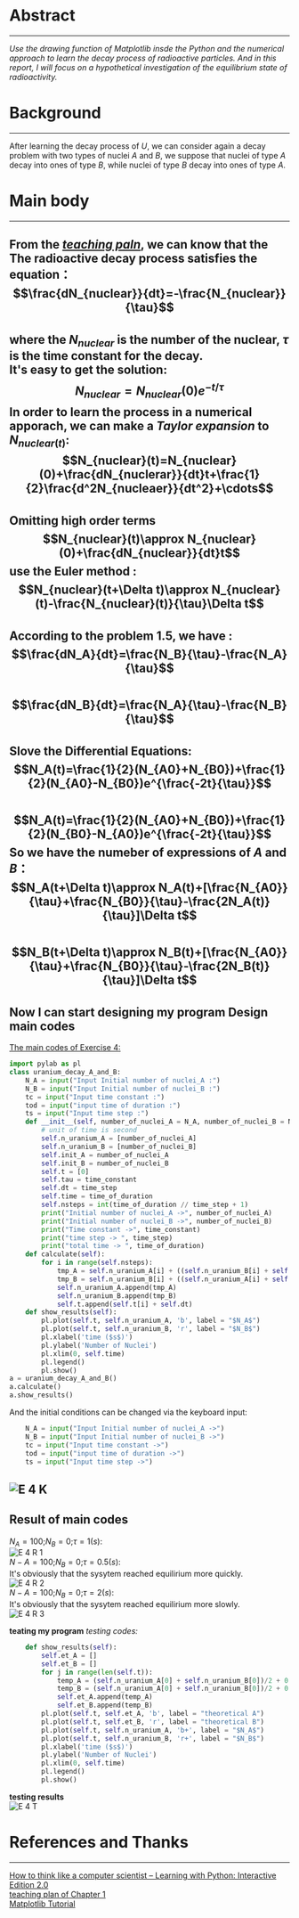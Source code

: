 # Abstract
-------
*Use the drawing function of Matplotlib insde the Python and the numerical approach to learn the decay process of radioactive particles. And in this report, I will focus on a hypothetical investigation of the equilibrium state of radioactivity.* 
# Background
--------
After learning the decay process of $U$, we can consider again a decay problem with two types of nuclei $A$ and $B$, we suppose that nuclei of type $A$ decay into ones of type $B$, while nuclei of type $B$ decay into ones of type $A$. 

# Main body
---------
From the [*teaching paln*](https://www.evernote.com/shard/s140/sh/d351f9a3-8076-4274-944b-7043e0ce8cf3/4f89e8630604ea23262f00b3ed11f8ad), we can know that the The radioactive decay process satisfies the equation： 
$$\frac{dN_{nuclear}}{dt}=-\frac{N_{nuclear}}{\tau}$$   
where the $N_{nuclear}$ is the **number of the nuclear**, $\tau$ is the **time constant** for the decay.  
It's easy to get the solution:  
$$N_{nuclear}=N_{nuclear}(0)e^{-t/\tau}$$
In order to learn the process in a numerical apporach, we can make a *Taylor expansion* to $N_{nuclear(t)}$: 
$$N_{nuclear}(t)=N_{nuclear}(0)+\frac{dN_{nuclerar}}{dt}t+\frac{1}{2}\frac{d^2N_{nucleaer}}{dt^2}+\cdots$$    
Omitting high order terms
$$N_{nuclear}(t)\approx N_{nuclear}(0)+\frac{dN_{nuclear}}{dt}t$$
use the **Euler method** :  
$$N_{nuclear}(t+\Delta t)\approx N_{nuclear}(t)-\frac{N_{nuclear}(t)}{\tau}\Delta t$$  
According to the problem $1.5$, we have :  
$$\frac{dN_A}{dt}=\frac{N_B}{\tau}-\frac{N_A}{\tau}$$  
$$\frac{dN_B}{dt}=\frac{N_A}{\tau}-\frac{N_B}{\tau}$$   
Slove the Differential Equations:  
$$N_A(t)=\frac{1}{2}(N_{A0}+N_{B0})+\frac{1}{2}(N_{A0}-N_{B0})e^{\frac{-2t}{\tau}}$$  
$$N_A(t)=\frac{1}{2}(N_{A0}+N_{B0})+\frac{1}{2}(N_{B0}-N_{A0})e^{\frac{-2t}{\tau}}$$ 
So we have the numeber of expressions of $A$ and $B$：  
$$N_A(t+\Delta t)\approx N_A(t)+[\frac{N_{A0}}{\tau}+\frac{N_{B0}}{\tau}-\frac{2N_A(t)}{\tau}]\Delta t$$    
$$N_B(t+\Delta t)\approx N_B(t)+[\frac{N_{A0}}{\tau}+\frac{N_{B0}}{\tau}-\frac{2N_B(t)}{\tau}]\Delta t$$    
Now I can start designing my program
 **Design main codes**
 ------
[The main codes of Exercise 4:](https://github.com/MQdtc/computationalphysics_N2014301510099/blob/master/Codes/Exercise%204%20main.py)  
```python
import pylab as pl
class uranium_decay_A_and_B:
    N_A = input("Input Initial number of nuclei_A :")
    N_B = input("Input Initial number of nuclei_B :")
    tc = input("Input time constant :")
    tod = input("input time of duration :")
    ts = input("Input time step :")
    def __init__(self, number_of_nuclei_A = N_A, number_of_nuclei_B = N_B, time_constant = tc, time_of_duration = tod, time_step = ts):
        # unit of time is second
        self.n_uranium_A = [number_of_nuclei_A]
        self.n_uranium_B = [number_of_nuclei_B]
        self.init_A = number_of_nuclei_A
        self.init_B = number_of_nuclei_B
        self.t = [0]
        self.tau = time_constant
        self.dt = time_step
        self.time = time_of_duration
        self.nsteps = int(time_of_duration // time_step + 1)
        print("Initial number of nuclei_A ->", number_of_nuclei_A)
        print("Initial number of nuclei_B ->", number_of_nuclei_B)
        print("Time constant ->", time_constant)
        print("time step -> ", time_step)
        print("total time -> ", time_of_duration)
    def calculate(self):
        for i in range(self.nsteps):
            tmp_A = self.n_uranium_A[i] + ((self.n_uranium_B[i] + self.n_uranium_A[i]) / self.tau - 2 * self.n_uranium_A[i] / self.tau )* self.dt
            tmp_B = self.n_uranium_B[i] + ((self.n_uranium_A[i] + self.n_uranium_B[i]) / self.tau - 2 * self.n_uranium_B[i] / self.tau )* self.dt
            self.n_uranium_A.append(tmp_A)
            self.n_uranium_B.append(tmp_B)
            self.t.append(self.t[i] + self.dt) 
    def show_results(self):
        pl.plot(self.t, self.n_uranium_A, 'b', label = "$N_A$")
        pl.plot(self.t, self.n_uranium_B, 'r', label = "$N_B$")
        pl.xlabel('time ($s$)')
        pl.ylabel('Number of Nuclei')
        pl.xlim(0, self.time)
        pl.legend()
        pl.show()
a = uranium_decay_A_and_B()
a.calculate()
a.show_results()
```
And the initial conditions can be changed via the keyboard input:  
```python
    N_A = input("Input Initial number of nuclei_A ->")
    N_B = input("Input Initial number of nuclei_B ->")
    tc = input("Input time constant ->")
    tod = input("input time of duration ->")
    ts = input("Input time step ->")
```
 ![E 4 K](https://github.com/MQdtc/computationalphysics_N2014301510099/blob/master/Pictures/Exercise%204%20keyboard.PNG)
----------
**Result of main codes**
------
$N_A=100$;$N_B=0$;$\tau=1(s)$:   
![E 4 R 1](https://github.com/MQdtc/computationalphysics_N2014301510099/blob/master/Pictures/Exercise%204%20results%201.PNG)  
$N-A=100$;$N_B=0$;$\tau=0.5(s)$:  
It's obviously that the sysytem reached equilirium more quickly.  
![E 4 R 2](https://github.com/MQdtc/computationalphysics_N2014301510099/blob/master/Pictures/Exercise%204%20results%202.PNG)  
$N-A=100$;$N_B=0$;$\tau=2(s)$:   
It's obviously that the sysytem reached equilirium more slowly.  
![E 4 R 3](https://github.com/MQdtc/computationalphysics_N2014301510099/blob/master/Pictures/Exercise%204%20results%203.PNG)




**teating my program**
*testing codes:* 
```python
    def show_results(self):
        self.et_A = []
        self.et_B = []
        for j in range(len(self.t)):
            temp_A = (self.n_uranium_A[0] + self.n_uranium_B[0])/2 + 0.5 * (self.n_uranium_A[0] - self.n_uranium_B[0]) * np.exp(-2 * self.t[j] / self.tau)
            temp_B = (self.n_uranium_A[0] + self.n_uranium_B[0])/2 + 0.5 * (self.n_uranium_B[0] - self.n_uranium_A[0]) * np.exp(-2 * self.t[j] / self.tau)
            self.et_A.append(temp_A)
            self.et_B.append(temp_B)
        pl.plot(self.t, self.et_A, 'b', label = "theoretical A")
        pl.plot(self.t, self.et_B, 'r', label = "theoretical B")
        pl.plot(self.t, self.n_uranium_A, 'b+', label = "$N_A$")
        pl.plot(self.t, self.n_uranium_B, 'r+', label = "$N_B$")
        pl.xlabel('time ($s$)')
        pl.ylabel('Number of Nuclei')
        pl.xlim(0, self.time)
        pl.legend()
        pl.show()
```  
 **testing results**  
![E 4 T](https://github.com/MQdtc/computationalphysics_N2014301510099/blob/master/Pictures/Exercise%204%20testing.PNG)



# References and Thanks
------
[How to think like a computer scientist – Learning with Python: Interactive Edition 2.0](http://interactivepython.org/runestone/static/thinkcspy/index.html)  
[teaching plan of Chapter 1](https://www.evernote.com/shard/s140/sh/d351f9a3-8076-4274-944b-7043e0ce8cf3/4f89e8630604ea23262f00b3ed11f8ad)  
[Matplotlib Tutorial](https://www.evernote.com/shard/s140/sh/d13e46ed-7170-4c8f-8792-48cc84d67473/a24cb1d43b9a6504626d97ac279078c0)



